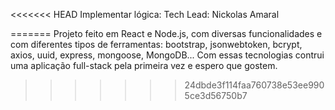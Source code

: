 <<<<<<< HEAD
Implementar lógica: Tech Lead: Nickolas Amaral

<!--

FEATURE DOIS:
- AMPLIAR VISUALIZAÇÃO DO GRÁFICO NO DEFINIR TOTAL
- USAR UMA FERRAMENTA DE IA PARA ALGO, COMO UMA SUGESTÃO OU ALGO RELACIONADO
- COMO PODERIAMOS FAZER UM RESUMO?

----

Se lembrar de algo ir anotando


Ver como posso subir Back e Front para funcionar após o deploy

-->
=======
Projeto feito em React e Node.js, com diversas funcionalidades e com diferentes tipos de ferramentas: bootstrap, jsonwebtoken, bcrypt, axios, uuid, express, mongoose, MongoDB... Com essas tecnologias contrui uma aplicação full-stack pela primeira vez e espero que gostem.
>>>>>>> 24dbde3f114faa760738e53ee9905ce3d56750b7

